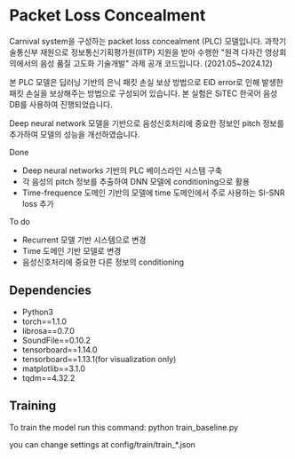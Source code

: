 # Packet Loss Concealment

Carnival system을 구성하는 packet loss concealment (PLC) 모델입니다. 과학기술통신부 재원으로 정보통신기획평가원(IITP) 지원을 받아 수행한 "원격 다자간 영상회의에서의 음성 품질 고도화 기술개발" 과제 공개 코드입니다. (2021.05~2024.12)

본 PLC 모델은 딥러닝 기반의 은닉 패킷 손실 보상 방법으로 EID error로 인해 발생한 패킷 손실을 보상해주는 방법으로 구성되어 있습니다. 본 실험은 SiTEC 한국어 음성 DB를 사용하여 진행되었습니다.

Deep neural network 모델을 기반으로 음성신호처리에 중요한 정보인 pitch 정보를 추가하여 모델의 성능을 개선하였습니다.

Done
 - Deep neural networks 기반의 PLC 베이스라인 시스템 구축
 - 각 음성의 pitch 정보를 추출하여 DNN 모델에 conditioning으로 활용
 - Time-frequence 도메인 기반의 모델에 time 도메인에서 주로 사용하는 SI-SNR loss 추가


To do
 - Recurrent 모델 기반 시스템으로 변경
 - Time 도메인 기반 모델로 변경
 - 음성신호처리에 중요한 다른 정보의 conditioning

## Dependencies

- Python3
- torch==1.1.0
- librosa==0.7.0
- SoundFile==0.10.2
- tensorboard==1.14.0
- tensorboard==1.13.1(for visualization only)
- matplotlib==3.1.0
- tqdm==4.32.2

## Training

To train the model run this command:
				python train_baseline.py

you can change settings at config/train/train_*.json
